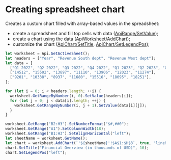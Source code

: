 # Creating spreadsheet chart

Creates a custom chart filled with array-based values in the spreadsheet:

- create a spreadsheet and fill top cells with data ([ApiRange/SetValue](../spreadsheet-api/ApiRange/Methods/SetValue.md));
- create a chart using the data ([ApiWorksheet/AddChart](../spreadsheet-api/ApiWorksheet/Methods/AddChart.md));
- customize the chart ([ApiChart/SetTitle](../spreadsheet-api/ApiChart/Methods/SetTitle.md), [ApiChart/SetLegendPos](../spreadsheet-api/ApiChart/Methods/SetLegendPos.md));

```ts document-builder={"documentType": "cell", "editorConfig": {"customization": {"zoom": 60}}}
let worksheet = Api.GetActiveSheet();
let headers = ["Year", "Revenue South dept", "Revenue West dept"];
let data = [
  ["Q1 2022", "Q2 2022", "Q3 2022", "Q4 2022", "Q1 2023", "Q2 2023", "Q3 2023"],
  ["14512", "15502", "13897", "11110", "13906", "12023", "11274"],
  ["9201", "10338", "8937", "11680", "15516", "18095", "18251"],
];

for (let i = 0; i < headers.length; ++i) {
  worksheet.GetRangeByNumber(i, 0).SetValue(headers[i]);
  for (let j = 0; j < data[i].length; ++j) {
    worksheet.GetRangeByNumber(i, j + 1).SetValue(data[i][j]);
  }
}

worksheet.GetRange("B2:H3").SetNumberFormat("$#,##0");
worksheet.GetRange("A1").SetColumnWidth(18);
worksheet.GetRange("B1:H3").SetAlignHorizontal("left");
let sheetName = worksheet.GetName();
let chart = worksheet.AddChart(`'${sheetName}'!$A$1:$H$3`, true, "lineNormal", 1, 153 * 36_000, 50 * 36_000, 0, 0, 4, 0);
chart.SetTitle("Financial Overview (in thousands of USD)", 10);
chart.SetLegendPos("left");
```
